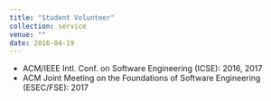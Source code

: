 ```yaml
---
title: "Student Volunteer"
collection: service
venue: ""
date: 2016-04-19
---
```


* ACM/IEEE Intl. Conf. on Software Engineering (ICSE): 2016, 2017
* ACM Joint Meeting on the Foundations of Software Engineering (ESEC/FSE): 2017